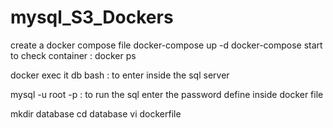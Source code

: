 # mysql_S3_Dockers

create a docker compose file
docker-compose up -d
docker-compose start
to check container : docker ps

docker exec it db bash : to enter inside the sql server

mysql -u root -p : to run the sql 
enter the password define inside docker file

mkdir database
cd database
vi dockerfile

